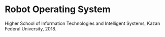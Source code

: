 # Robot Operating System

Higher School of Information Technologies and Intelligent Systems, Kazan Federal University, 2018.
